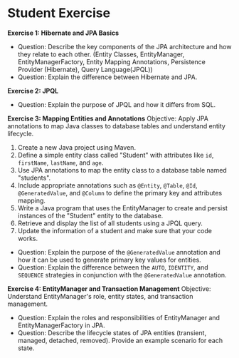 # Student Exercise

**Exercise 1: Hibernate and JPA Basics**

- Question: Describe the key components of the JPA architecture and how they relate to each other. (Entity Classes, EntityManager, EntityManagerFactory, Entity Mapping Annotations, Persistence Provider (Hibernate), Query Language(JPQL))
- Question: Explain the difference between Hibernate and JPA.

**Exercise 2: JPQL**

- Question: Explain the purpose of JPQL and how it differs from SQL.

**Exercise 3: Mapping Entities and Annotations**
Objective: Apply JPA annotations to map Java classes to database tables and understand entity lifecycle.

1. Create a new Java project using Maven.
2. Define a simple entity class called "Student" with attributes like `id`, `firstName`, `lastName`, and `age`.
3. Use JPA annotations to map the entity class to a database table named "students".
4. Include appropriate annotations such as `@Entity`, `@Table`, `@Id`, `@GeneratedValue`, and `@Column` to define the primary key and attributes mapping. 
5. Write a Java program that uses the EntityManager to create and persist instances of the "Student" entity to the database. 
6. Retrieve and display the list of all students using a JPQL query. 
7. Update the information of a student and make sure that your code works.

- Question: Explain the purpose of the `@GeneratedValue` annotation and how it can be used to generate primary key values for entities. 
- Question: Explain the difference between the `AUTO`, `IDENTITY`, and `SEQUENCE` strategies  in conjunction with the `@GeneratedValue` annotation.

**Exercise 4: EntityManager and Transaction Management**
Objective: Understand EntityManager's role, entity states, and transaction management.

- Question: Explain the roles and responsibilities of EntityManager and EntityManagerFactory in JPA.
- Question: Describe the lifecycle states of JPA entities (transient, managed, detached, removed). Provide an example scenario for each state.